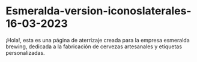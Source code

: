 # Esmeralda-version-iconoslaterales-16-03-2023

¡Hola!, esta es una página de aterrizaje creada para la empresa esmeralda brewing, dedicada a la fabricación de cervezas artesanales y etiquetas personalizadas.
